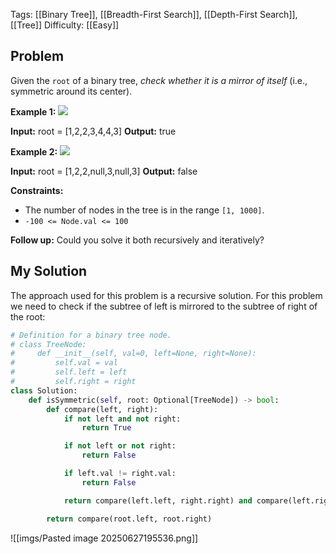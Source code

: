 Tags: [[Binary Tree]], [[Breadth-First Search]], [[Depth-First Search]], [[Tree]]
Difficulty: [[Easy]]
## Problem
Given the `root` of a binary tree, _check whether it is a mirror of itself_ (i.e., symmetric around its center).

**Example 1:**
![](https://assets.leetcode.com/uploads/2021/02/19/symtree1.jpg)

**Input:** root = [1,2,2,3,4,4,3]
**Output:** true

**Example 2:**
![](https://assets.leetcode.com/uploads/2021/02/19/symtree2.jpg)

**Input:** root = [1,2,2,null,3,null,3]
**Output:** false

**Constraints:**
- The number of nodes in the tree is in the range `[1, 1000]`.
- `-100 <= Node.val <= 100`

**Follow up:** Could you solve it both recursively and iteratively?

## My Solution
The approach used for this problem is a recursive solution. For this problem we need to check if the subtree of left is mirrored to the subtree of right of the root:

```python
# Definition for a binary tree node.
# class TreeNode:
#     def __init__(self, val=0, left=None, right=None):
#         self.val = val
#         self.left = left
#         self.right = right
class Solution:
    def isSymmetric(self, root: Optional[TreeNode]) -> bool:
        def compare(left, right):
            if not left and not right:
                return True

            if not left or not right:
                return False

            if left.val != right.val:
                return False

            return compare(left.left, right.right) and compare(left.right, right.left)

        return compare(root.left, root.right)
```

![[imgs/Pasted image 20250627195536.png]]
